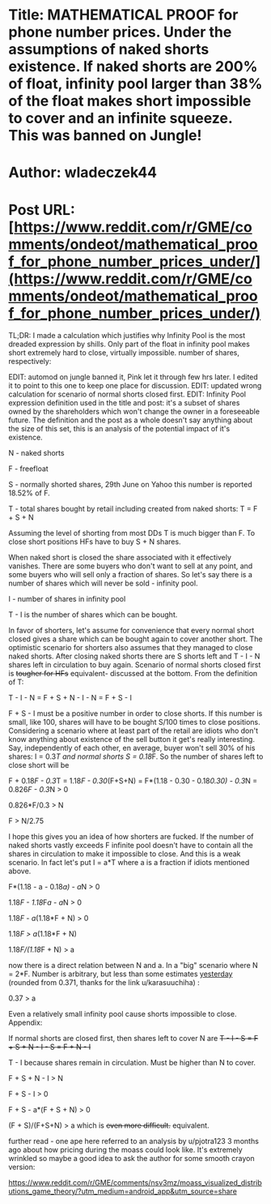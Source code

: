 # Title: MATHEMATICAL PROOF for phone number prices. Under the assumptions of naked shorts existence. If naked shorts are 200% of float, infinity pool larger than 38% of the float makes short impossible to cover and an infinite squeeze. This was banned on Jungle!
# Author: wladeczek44
# Post URL: [https://www.reddit.com/r/GME/comments/ondeot/mathematical_proof_for_phone_number_prices_under/](https://www.reddit.com/r/GME/comments/ondeot/mathematical_proof_for_phone_number_prices_under/)


TL;DR: I made a calculation which justifies why Infinity Pool is the most dreaded expression by shills. Only part of the float in infinity pool makes short extremely hard to close, virtually impossible. number of shares, respectively:

EDIT: automod on jungle banned it, Pink let it through few hrs later. I edited it to point to this one to keep one place for discussion.
EDIT: updated wrong calculation for scenario of normal shorts closed first.
EDIT: Infinity Pool expression definition used in the title and post: it's a subset of shares owned by the shareholders which won't change the owner in a foreseeable future. The definition and the post as a whole doesn't say anything about the size of this set, this is an analysis of the potential impact of it's existence.

N - naked shorts

F - freefloat

S - normally shorted shares, 29th June on Yahoo this number is reported 18.52% of F.

T - total shares bought by retail including created from naked shorts: T = F + S + N

Assuming the level of shorting from most DDs T is much bigger than F. To close short positions HFs have to buy S + N shares.

When naked short is closed the share associated with it effectively vanishes. There are some buyers who don't want to sell at any point, and some buyers who will sell only a fraction of shares. So let's say there is a number of shares which will never be sold - infinity pool.

I - number of shares in infinity pool

T - I is the number of shares which can be bought.

In favor of shorters, let's assume for convenience that every normal short closed gives a share which can be bought again to cover another short. The optimistic scenario for shorters also assumes that they managed to close naked shorts. After closing naked shorts there are S shorts left and T - I - N shares left in circulation to buy again. Scenario of normal shorts closed first is ~~tougher for HFs~~ equivalent- discussed at the bottom. From the definition of T:

T - I - N = F + S + N - I - N = F + S - I

F + S - I must be a positive number in order to close shorts. If this number is small, like 100, shares will have to be bought S/100 times to close positions. Considering a scenario where at least part of the retail are idiots who don't know anything about existence of the sell button it get's really interesting. Say, independently of each other, en average, buyer won't sell 30% of his shares: I = 0.3*T and normal shorts S = 0.18*F. So the number of shares left to close short will be

F + 0.18*F - 0.3*T = 1.18*F - 0.30*(F+S+N) = F\*(1.18 - 0.30 - 0.18*0.30) - 0.3*N = 0.826*F - 0.3*N > 0

0.826\*F/0.3 > N

F > N/2.75

I hope this gives you an idea of how shorters are fucked. If the number of naked shorts vastly exceeds F infinite pool doesn't have to contain all the shares in circulation to make it impossible to close. And this is a weak scenario. In fact let's put I = a\*T where a is a fraction if idiots mentioned above.

F\*(1.18 - a - 0.18*a) - a*N > 0

1.18*F - 1.18*F*a - a*N > 0

1.18*F - a*(1.18\*F + N) > 0

1.18*F > a*(1.18\*F + N)

1.18*F/(1.18*F + N) > a

now there is a direct relation between N and a. In a "big" scenario where N = 2\*F. Number is arbitrary, but less than some estimates [yesterday](https://www.reddit.com/r/Superstonk/comments/omdafo/final_update_of_google_consumer_survey_n2200_at/?utm_medium=android_app&utm_source=share) (rounded from 0.371, thanks for the link u/karasuuchiha) :

0.37 > a

Even a relatively small infinity pool cause shorts impossible to close. Appendix:

If normal shorts are closed first, then shares left to cover N are ~~T - I - S = F + S + N - I - S = F + N - I~~ 

T - I because shares remain in circulation. Must be higher than N to cover.

F + S + N - I > N

F + S - I > 0

F + S - a\*(F + S + N) > 0

(F + S)/(F+S+N) > a which is ~~even more difficult.~~ equivalent.

further read - one ape here referred to an analysis by u/pjotra123 3 months ago about how pricing during the moass could look like. It's extremely wrinkled so maybe a good idea to ask the author for some smooth crayon version:

https://www.reddit.com/r/GME/comments/nsv3mz/moass_visualized_distributions_game_theory/?utm_medium=android_app&utm_source=share